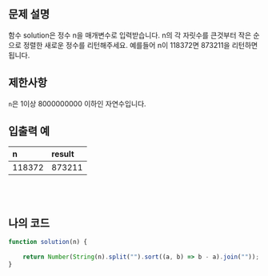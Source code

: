 ## 문제 설명

함수 solution은 정수 n을 매개변수로 입력받습니다. n의 각 자릿수를 큰것부터 작은 순으로 정렬한 새로운 정수를 리턴해주세요. 예를들어 n이 118372면 873211을 리턴하면 됩니다.

## 제한사항

`n`은 1이상 8000000000 이하인 자연수입니다.

## 입출력 예

|n|result|
|:------|:---|
|118372|873211|

<br/>
<br/>

## 나의 코드

```js
function solution(n) {
    
    return Number(String(n).split("").sort((a, b) => b - a).join(""));
}
```

